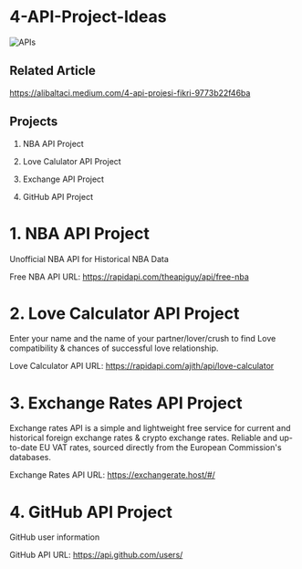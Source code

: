# 4-API-Project-Ideas

![APIs](https://user-images.githubusercontent.com/71599944/163732465-91063abe-c7e3-4309-b404-ef1c34fb3ec0.png)

## Related Article

https://alibaltaci.medium.com/4-api-projesi-fikri-9773b22f46ba


## Projects

1. NBA API Project 

2. Love Calulator API Project

3. Exchange API Project 

4. GitHub API Project

# 1. NBA API Project

Unofficial NBA API for Historical NBA Data

Free NBA API URL: https://rapidapi.com/theapiguy/api/free-nba

# 2. Love Calculator API Project

Enter your name and the name of your partner/lover/crush to find Love compatibility & chances of successful love relationship.

Love Calculator API URL: https://rapidapi.com/ajith/api/love-calculator

# 3. Exchange Rates API Project 

Exchange rates API is a simple and lightweight free service for current and historical foreign exchange rates & crypto exchange rates. Reliable and up-to-date EU VAT rates, sourced directly from the European Commission's databases.

Exchange Rates API URL: https://exchangerate.host/#/

# 4. GitHub API Project

GitHub user information

GitHub API URL: https://api.github.com/users/
